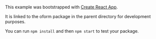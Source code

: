 This example was bootstrapped with [Create React App](https://github.com/facebook/create-react-app).

It is linked to the oform package in the parent directory for development purposes.

You can run `npm install` and then `npm start` to test your package.
